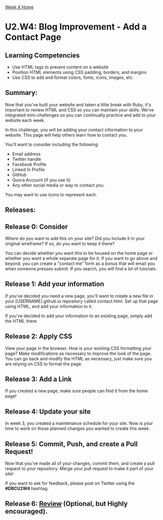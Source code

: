 [Week 4 Home](./)

# U2.W4: Blog Improvement - Add a Contact Page

## Learning Competencies
- Use HTML tags to present content on a website
- Position HTML elements using CSS padding, borders, and margins
- Use CSS to add and format colors, fonts, icons, images, etc.

## Summary:
Now that you've built your website and taken a little break with Ruby, it's important to review HTML and CSS so you can maintain your skills. We've integrated mini-challenges so you can continually practice and add to your website each week.

In this challenge, you will be adding your contact information to your website. This page will help others learn how to contact you.

You'll want to consider including the following:
- Email address
- Twitter handle
- Facebook Profile
- Linked In Profile
- GitHub
- Quora Account (if you use it)
- Any other social media or way to contact you.

You may want to use icons to represent each.

## Releases:

## Release 0: Consider
Where do you want to add this on your site? Did you include it in your original wireframe? If so, do you want to keep it there?

You can decide whether you want this to be housed on the home page or whether you want a whole separate page for it. If you want to go above and beyond, you can create a "contact me" form as a bonus that will email you when someone presses submit. If you search, you will find a lot of tutorials.

## Release 1: Add your information
If you've decided you need a new page, you'll want to create a new file in your [USERNAME].github.io repository called contact.html. Set up that page using HTML, and add your information to it.

If you've decided to add your information to an existing page, simply add the HTML there.

## Release 2: Apply CSS
View your page in the browser. How is your existing CSS formatting your page? Make modifications as necessary to improve the look of the page. You can go back and modify the HTML as necessary, just make sure you are relying on CSS to format the page.

## Release 3: Add a Link
If you created a new page, make sure people can find it from the home page!

## Release 4: Update your site
In week 3, you created a maintenance schedule for your site. Now is your time to work on those planned changes you wanted to create this week.

## Release 5: Commit, Push, and create a Pull Request!
Now that you've made all of your changes, commit them, and create a pull request to your repository. Merge your pull request to make it part of your site!

If you want to ask for feedback, please post on Twitter using the **#DBCU2W4** hashtag.

## Release 6: [Review](https://github.com/Devbootcamp/phase-0-handbook/blob/master/coding-references/review.md) (Optional, but Highly encouraged).

